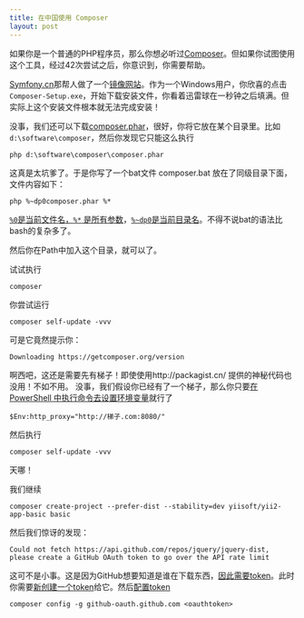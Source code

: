 ```yaml
---
title: 在中国使用 Composer
layout: post
---
```


如果你是一个普通的PHP程序员，那么你想必听过[Composer](https://getcomposer.org/)。但如果你试图使用这个工具，经过42次尝试之后，你意识到，你需要帮助。

[Symfony.cn](http://symfony.cn/)那帮人做了一个[镜像网站](http://packagist.cn/)。作为一个Windows用户，你欣喜的点击`Composer-Setup.exe`，开始下载安装文件，你看着迅雷球在一秒钟之后填满。但实际上这个安装文件根本就无法完成安装！

没事，我们还可以下载[composer.phar](http://packagist.cn/composer/composer.phar)，很好，你将它放在某个目录里。比如 `d:\software\composer`，然后你发现它只能这么执行

    php d:\software\composer\composer.phar

这真是太坑爹了。于是你写了一个bat文件 composer.bat 放在了同级目录下面，文件内容如下：

    php %~dp0composer.phar %*

[`%0`是当前文件名，`%*` 是所有参数](http://stackoverflow.com/questions/14286457/using-parameters-in-batch-files-at-dos-command-line)，[`%~dp0`是当前目录名](http://stackoverflow.com/questions/3827567/how-to-get-the-path-of-the-batch-script-in-windows)。不得不说bat的语法比bash的复杂多了。

然后你在Path中加入这个目录，就可以了。

试试执行

    composer

你尝试运行

    composer self-update -vvv

可是它竟然提示你：

    Downloading https://getcomposer.org/version

啊西吧，这还是需要先有梯子！即使使用http://packagist.cn/ 提供的神秘代码也没用！不如不用。
没事，我们假设你已经有了一个梯子，那么你只要[在 PowerShell 中执行命令去设置环境变量](http://picasso250.github.io/2014/12/31/windows-powershell-evn-var.html)就行了

    $Env:http_proxy="http://梯子.com:8080/"

然后执行

    composer self-update -vvv

天哪！

我们继续

    composer create-project --prefer-dist --stability=dev yiisoft/yii2-app-basic basic

然后我们惊讶的发现：

    Could not fetch https://api.github.com/repos/jquery/jquery-dist, please create a GitHub OAuth token to go over the API rate limit

这可不是小事。这是因为GitHub想要知道是谁在下载东西，[因此需要token](https://github.com/composer/composer/issues/3542)。此时你需要[新创建一个token](https://github.com/settings/tokens)给它。然后[配置token](https://github.com/composer/composer/blob/master/doc/articles/troubleshooting.md#api-rate-limit-and-oauth-tokens)

    composer config -g github-oauth.github.com <oauthtoken>
